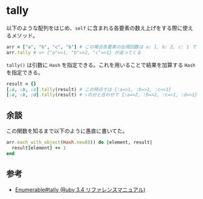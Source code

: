 # tally

以下のような配列をはじめ、`self` に含まれる各要素の数え上げをする際に使えるメソッド。

```rb
arr = ["a", "b", "c", "b"] # この場合各要素の出現回数は a: 1, b: 2, c: 1 である
arr.tally # => {"a"=>1, "b"=>2, "c"=>1} が返ってくる
```

`tally()` は引数に `Hash` を指定できる。これを用いることで結果を加算する `Hash` を指定できる。

```rb
result = {}
[:a, :b, :c].tally(result) # この時点では {:a=>1, :b=>1, :c=>1}
[:a, :b, :d].tally(result) # ↑の分と合わせて {:a=>2, :b=>2, :c=>1, :d=>1}
```

## 余談

この関数を知るまで以下のように愚直に書いてた。

```rb
arr.each_with_object(Hash.new(0)) do |element, result|
  result[element] += 1
end
```

## 参考

- [Enumerable#tally (Ruby 3.4 リファレンスマニュアル)](https://docs.ruby-lang.org/ja/latest/method/Enumerable/i/tally.html)
